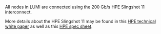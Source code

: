 [slingshot11-technical-white-paper]: https://www.hpe.com/us/en/collaterals/collateral.a50002368.HPE-Slingshot-E2-80-93-The-Interconnect-for-the-Exascale-Era-technical-white-paper.html?rpv=cpf&parentPage=/us/en/products/compute/hpc/slingshot-interconnect.html
[slingshot11-spec-sheet]: https://www.hpe.com/psnow/doc/a50002546enw.pdf?jumpid=in_pdp-psnow-qs

All nodes in LUMI are connected using the 200 Gb/s HPE Slingshot 11 interconnect.

More details about the HPE Slingshot 11 may be found in this [HPE technical white paper][slingshot11-technical-white-paper] as well as this [HPE spec sheet][slingshot11-spec-sheet].